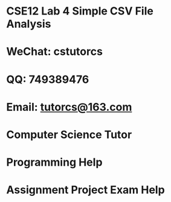 # CSE12 Lab 4  Simple CSV File Analysis
# WeChat: cstutorcs

# QQ: 749389476

# Email: tutorcs@163.com

# Computer Science Tutor

# Programming Help

# Assignment Project Exam Help
